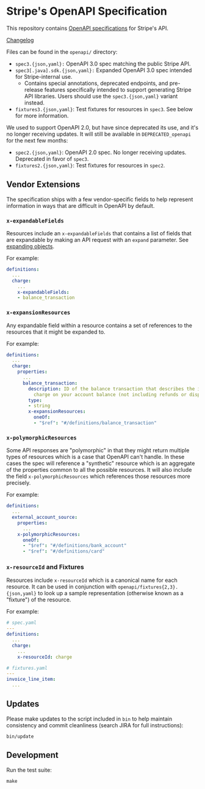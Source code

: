 # Stripe's OpenAPI Specification

This repository contains [OpenAPI specifications][openapi] for Stripe's API.

[Changelog](https://github.com/stripe/openapi/releases/)


Files can be found in the `openapi/` directory:

* `spec3.{json,yaml}:` OpenAPI 3.0 spec matching the public Stripe API.
* `spec3[.java].sdk.{json,yaml}:` Expanded OpenAPI 3.0 spec intended for Stripe-internal
  use.
    * Contains special annotations, deprecated endpoints, and pre-release
      features specifically intended to support generating Stripe API
      libraries. Users should use the `spec3.{json,yaml}` variant instead.
* `fixtures3.{json,yaml}`: Test fixtures for resources in `spec3`. See below
  for more information.

We used to support OpenAPI 2.0, but have since deprecated its use, and it's no
longer receiving updates. It will still be available in `DEPRECATED_openapi`
for the next few months:

* `spec2.{json,yaml}`: OpenAPI 2.0 spec. No longer receiving updates.
  Deprecated in favor of `spec3`.
* `fixtures2.{json,yaml}`: Test fixtures for resources in `spec2`.

## Vendor Extensions

The specification ships with a few vendor-specific fields to help represent
information in ways that are difficult in OpenAPI by default.

### `x-expandableFields`

Resources include an `x-expandableFields` that contains a list of fields that
are expandable by making an API request with an `expand` parameter. See
[expanding objects][expand].

For example:

``` yaml
definitions:
  ...
  charge:
    ...
    x-expandableFields:
    - balance_transaction
```

### `x-expansionResources`

Any expandable field within a resource contains a set of references to the
resources that it might be expanded to.

For example:

``` yaml
definitions:
  ...
  charge:
    properties:
      ...
      balance_transaction:
        description: ID of the balance transaction that describes the impact of this
          charge on your account balance (not including refunds or disputes).
        type:
        - string
        x-expansionResources:
          oneOf:
          - "$ref": "#/definitions/balance_transaction"
```

### `x-polymorphicResources`

Some API responses are "polymorphic" in that they might return multiple types
of resources which is a case that OpenAPI can't handle. In these cases the spec
will reference a "synthetic" resource which is an aggregate of the properties
common to all the possible resources. It will also include the field
`x-polymorphicResources` which references those resources more precisely.

For example:

``` yaml
definitions:
  ...
  external_account_source:
    properties:
      ...
    x-polymorphicResources:
      oneOf:
      - "$ref": "#/definitions/bank_account"
      - "$ref": "#/definitions/card"
```

### `x-resourceId` and Fixtures

Resources include `x-resourceId` which is a canonical name for each resource.
It can be used in conjunction with `openapi/fixtures{2,3}.{json,yaml}` to look
up a sample representation (otherwise known as a "fixture") of the resource.

For example:

``` yaml
# spec.yaml
---
definitions:
  ...
  charge:
    ...
    x-resourceId: charge

# fixtures.yaml
---
invoice_line_item:
  ...
```

## Updates

Please make updates to the script included in `bin` to help maintain
consistency and commit cleanliness (search JIRA for full instructions):

    bin/update

## Development

Run the test suite:

    make

[expand]: https://stripe.com/docs/api/java#expanding_objects
[openapi]: https://www.openapis.org/

<!--
# vim: set tw=79:
-->
